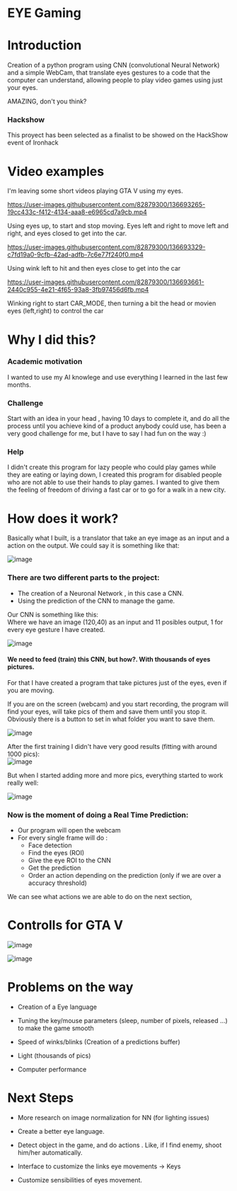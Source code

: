 # EYE Gaming

# Introduction

Creation of a python program using CNN (convolutional Neural Network) and a simple WebCam, that translate eyes gestures to a code that the computer can
understand, allowing people to play video games using just your eyes.

AMAZING, don't you think?

### Hackshow
This proyect has been selected as a finalist to be showed on the HackShow event of Ironhack

# Video examples

I'm leaving some short videos playing GTA V using my eyes.


https://user-images.githubusercontent.com/82879300/136693265-19cc433c-f412-4134-aaa8-e6965cd7a9cb.mp4

Using eyes up, to start and stop moving. Eyes left and right to move left and right, and eyes closed to get into the car.

https://user-images.githubusercontent.com/82879300/136693329-c7fd19a0-9cfb-42ad-adfb-7c6e77f240f0.mp4

Using wink left to hit and then eyes close to get into the car

https://user-images.githubusercontent.com/82879300/136693661-2440c955-4e21-4f65-93a8-3fb97456d6fb.mp4

Winking right to start CAR_MODE, then turning a bit the head or movien eyes (left,right) to control the car


# Why I did this?

### Academic motivation 
I wanted to use my AI knowlege and use everything I learned in the last few months.

### Challenge
Start with an idea in your head , having 10 days to complete it, and do all the process until you achieve kind of a product anybody could use, has been a very good challenge for me, but I have to say I had fun on the way :)

### Help
I didn't create this program for lazy people who could play games while they are eating or laying down, I created this program for disabled people who are not able to use their hands to play games. I wanted to give them the feeling of freedom of driving a fast car or to go for a walk in a new city.

# How does it work?

Basically what I built, is a translator that take an eye image as an input and a action on the output. We could say it is something like that:  


![image](https://user-images.githubusercontent.com/82879300/136744872-3f10c188-0586-46af-a25a-d154f288d252.png)


### There are two different parts to the project:
  * The creation of a Neuronal Network , in this case a CNN.
  * Using the prediction of the CNN to manage the game.

Our CNN is something like this:  
Where we have an image (120,40) as an input and 11 posibles output, 1 for every eye gesture I have created.  

![image](https://user-images.githubusercontent.com/82879300/136745190-3f59c5d7-e132-440c-944b-185b9080cf09.png)


#### We need to feed (train) this CNN, but how?. With thousands of eyes pictures.

For that I have created a program that take pictures just of the eyes, even if you are moving.   

If you are on the screen (webcam) and you start recording, the program will find your eyes, will take pics of them and
save them until you stop it. Obviously there is a button to set in what folder you want to save them.

![image](https://user-images.githubusercontent.com/82879300/136746149-2a769973-60ff-4a83-907d-4feb3d6a2b32.png)


After the first training I didn't have very good results (fitting with around 1000 pics):  
![image](https://user-images.githubusercontent.com/82879300/136747010-7cde8a70-deda-4d2f-9f13-6bcb809032d4.png)

But when I started adding more and more pics, everything started to work really well:

![image](https://user-images.githubusercontent.com/82879300/136747077-3288b318-bc87-4084-a790-00efac84c527.png)


### Now is the moment of doing a Real Time Prediction: 

* Our program will open the webcam
* For every single frame will do :
    + Face detection
    + Find the eyes (ROI)
    + Give the eye ROI to the CNN
    + Get the prediction
    + Order an action depending on the prediction (only if we are over a accuracy threshold)

We can see what actions we are able to do on the next section,



# Controlls for GTA V

![image](https://user-images.githubusercontent.com/82879300/136694237-b9be4f52-b9d3-4690-a717-a89b6e6330ef.png)

![image](https://user-images.githubusercontent.com/82879300/136694262-1f1cf82c-a879-46db-85e2-036764afbb64.png)



# Problems on the way

* Creation of a Eye language 

* Tuning the key/mouse parameters (sleep, number of pixels, released …) to make the game smooth

* Speed of winks/blinks (Creation of a predictions buffer)

* Light (thousands of pics)

* Computer performance

# Next Steps

* More research on image normalization for NN (for lighting issues)

* Create a better  eye language.

* Detect object in the game, and do actions . Like, if I find enemy, shoot him/her automatically. 

* Interface to customize the links eye movements → Keys 

* Customize sensibilities of eyes movement.

